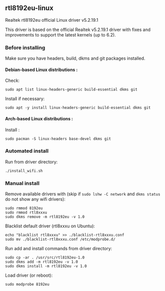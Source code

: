 ## rtl8192eu-linux
Realtek rtl8192eu official Linux driver v5.2.19.1

This driver is based on the official Realtek v5.2.19.1 driver with fixes and improvements to support the latest kernels (up to 6.2).

### Before installing

Make sure you have headers, build, dkms and git packages installed.

#### Debian-based Linux distributions :
Check:

```
sudo apt list linux-headers-generic build-essential dkms git
```
Install if necessary:
```
sudo apt -y install linux-headers-generic build-essential dkms git
```

#### Arch-based Linux distributions :
Install :
```
sudo pacman -S linux-headers base-devel dkms git
```

### Automated install 

Run from driver directory:
```
./install_wifi.sh
```

### Manual install

Remove available drivers with (skip if `sudo lshw -C network` and `dkms status` do not show any wifi drivers):

```
sudo rmmod 8192eu
sudo rmmod rtl8xxxu
sudo dkms remove -m rtl8192eu -v 1.0
```

Blacklist default driver (rtl8xxxu on Ubuntu):

```
echo "blacklist rtl8xxxu" >> ./blacklist-rtl8xxxu.conf
sudo mv ./blacklist-rtl8xxxu.conf /etc/modprobe.d/
```

Run add and install commands from driver directory:

```
sudo cp -ar . /usr/src/rtl8192eu-1.0
sudo dkms add -m rtl8192eu -v 1.0
sudo dkms install -m rtl8192eu -v 1.0
```

Load driver (or reboot):
```
sudo modprobe 8192eu
```
